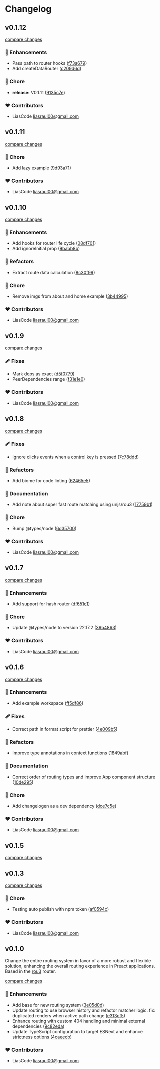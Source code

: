 # Changelog


## v0.1.12

[compare changes](https://github.com/LiasCode/preact-hashish-router/compare/v0.1.11...v0.1.12)

### 🚀 Enhancements

- Pass path to router hooks ([f73a679](https://github.com/LiasCode/preact-hashish-router/commit/f73a679))
- Add createDataRouter ([c209d6d](https://github.com/LiasCode/preact-hashish-router/commit/c209d6d))

### 🏡 Chore

- **release:** V0.1.11 ([9135c7e](https://github.com/LiasCode/preact-hashish-router/commit/9135c7e))

### ❤️ Contributors

- LiasCode <liasraul00@gmail.com>

## v0.1.11

[compare changes](https://github.com/LiasCode/preact-hashish-router/compare/v0.1.10...v0.1.11)

### 🏡 Chore

- Add lazy example ([9d93a71](https://github.com/LiasCode/preact-hashish-router/commit/9d93a71))

### ❤️ Contributors

- LiasCode <liasraul00@gmail.com>

## v0.1.10

[compare changes](https://github.com/LiasCode/preact-hashish-router/compare/v0.1.9...v0.1.10)

### 🚀 Enhancements

- Add hooks for router life cycle ([08df701](https://github.com/LiasCode/preact-hashish-router/commit/08df701))
- Add ignoreInitial prop ([9babb8b](https://github.com/LiasCode/preact-hashish-router/commit/9babb8b))

### 💅 Refactors

- Extract route data calculation ([8c30f99](https://github.com/LiasCode/preact-hashish-router/commit/8c30f99))

### 🏡 Chore

- Remove imgs from about and home example ([3b44995](https://github.com/LiasCode/preact-hashish-router/commit/3b44995))

### ❤️ Contributors

- LiasCode <liasraul00@gmail.com>

## v0.1.9

[compare changes](https://github.com/LiasCode/preact-hashish-router/compare/v0.1.8...v0.1.9)

### 🩹 Fixes

- Mark deps as exact ([d5f0779](https://github.com/LiasCode/preact-hashish-router/commit/d5f0779))
- PeerDependencies range ([f31e1e0](https://github.com/LiasCode/preact-hashish-router/commit/f31e1e0))

### ❤️ Contributors

- LiasCode <liasraul00@gmail.com>

## v0.1.8

[compare changes](https://github.com/LiasCode/preact-hashish-router/compare/v0.1.7...v0.1.8)

### 🩹 Fixes

- Ignore clicks events when a control key is pressed ([7c78ddd](https://github.com/LiasCode/preact-hashish-router/commit/7c78ddd))

### 💅 Refactors

- Add biome for code linting ([62465e5](https://github.com/LiasCode/preact-hashish-router/commit/62465e5))

### 📖 Documentation

- Add note about super fast route matching using unjs/rou3 ([17759b1](https://github.com/LiasCode/preact-hashish-router/commit/17759b1))

### 🏡 Chore

- Bump @types/node ([6d35700](https://github.com/LiasCode/preact-hashish-router/commit/6d35700))

### ❤️ Contributors

- LiasCode <liasraul00@gmail.com>

## v0.1.7

[compare changes](https://github.com/LiasCode/preact-hashish-router/compare/v0.1.6...v0.1.7)

### 🚀 Enhancements

- Add support for hash router ([df651c1](https://github.com/LiasCode/preact-hashish-router/commit/df651c1))

### 🏡 Chore

- Update @types/node to version 22.17.2 ([39b4863](https://github.com/LiasCode/preact-hashish-router/commit/39b4863))

### ❤️ Contributors

- LiasCode <liasraul00@gmail.com>

## v0.1.6

[compare changes](https://github.com/LiasCode/preact-hashish-router/compare/v0.1.5...v0.1.6)

### 🚀 Enhancements

- Add example workspace ([ff5df86](https://github.com/LiasCode/preact-hashish-router/commit/ff5df86))

### 🩹 Fixes

- Correct path in format script for prettier ([4e009b5](https://github.com/LiasCode/preact-hashish-router/commit/4e009b5))

### 💅 Refactors

- Improve type annotations in context functions ([1849abf](https://github.com/LiasCode/preact-hashish-router/commit/1849abf))

### 📖 Documentation

- Correct order of routing types and improve App component structure ([10de295](https://github.com/LiasCode/preact-hashish-router/commit/10de295))

### 🏡 Chore

- Add changelogen as a dev dependency ([dce7c5e](https://github.com/LiasCode/preact-hashish-router/commit/dce7c5e))

### ❤️ Contributors

- LiasCode <liasraul00@gmail.com>

## v0.1.5

[compare changes](https://github.com/LiasCode/preact-hashish-router/compare/v0.1.4...v0.1.5)

## v0.1.3

[compare changes](https://github.com/LiasCode/preact-hashish-router/compare/v0.1.2...v0.1.3)

### 🏡 Chore

- Testing auto publish with npm token ([af0594c](https://github.com/LiasCode/preact-hashish-router/commit/af0594c))

### ❤️ Contributors

- LiasCode <liasraul00@gmail.com>

## v0.1.0

Change the entire routing system in favor of a more robust and flexible solution, enhancing the overall routing experience in Preact applications. Based in the [rou3](https://github.com/h3js/rou3) router.

[compare changes](https://github.com/LiasCode/preact-hashish-router/compare/v0.0.18...v0.1.0)

### 🚀 Enhancements

- Add base for new routing system ([3e05d0d](https://github.com/LiasCode/preact-hashish-router/commit/3e05d0d))
- Update routing to use browser history and refactor matcher logic. fix: duplicated renders when active path change ([e313cf5](https://github.com/LiasCode/preact-hashish-router/commit/e313cf5))
- Enhance routing with custom 404 handling and minimal external dependencies ([9c82eda](https://github.com/LiasCode/preact-hashish-router/commit/9c82eda))
- Update TypeScript configuration to target ESNext and enhance strictness options ([4caeecb](https://github.com/LiasCode/preact-hashish-router/commit/4caeecb))

### ❤️ Contributors

- LiasCode <liasraul00@gmail.com>

